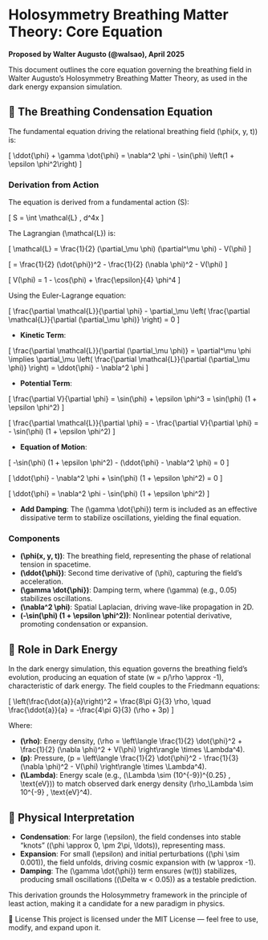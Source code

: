 
# Holosymmetry Breathing Matter Theory: Core Equation

**Proposed by Walter Augusto (@walsao), April 2025**

This document outlines the core equation governing the breathing field in Walter Augusto’s Holosymmetry Breathing Matter Theory, as used in the dark energy expansion simulation.

## 🌌 The Breathing Condensation Equation

The fundamental equation driving the relational breathing field \(\phi(x, y, t)\) is:

\[
\ddot{\phi} + \gamma \dot{\phi} = \nabla^2 \phi - \sin(\phi) \left(1 + \epsilon \phi^2\right)
\]

### Derivation from Action
The equation is derived from a fundamental action \(S\):

\[
S = \int \mathcal{L} \, d^4x
\]

The Lagrangian \(\mathcal{L}\) is:

\[
\mathcal{L} = \frac{1}{2} (\partial_\mu \phi) (\partial^\mu \phi) - V(\phi)
\]

\[
= \frac{1}{2} (\dot{\phi})^2 - \frac{1}{2} (\nabla \phi)^2 - V(\phi)
\]

\[
V(\phi) = 1 - \cos(\phi) + \frac{\epsilon}{4} \phi^4
\]

Using the Euler-Lagrange equation:

\[
\frac{\partial \mathcal{L}}{\partial \phi} - \partial_\mu \left( \frac{\partial \mathcal{L}}{\partial (\partial_\mu \phi)} \right) = 0
\]

- **Kinetic Term**:

\[
\frac{\partial \mathcal{L}}{\partial (\partial_\mu \phi)} = \partial^\mu \phi \implies \partial_\mu \left( \frac{\partial \mathcal{L}}{\partial (\partial_\mu \phi)} \right) = \ddot{\phi} - \nabla^2 \phi
\]

- **Potential Term**:

\[
\frac{\partial V}{\partial \phi} = \sin(\phi) + \epsilon \phi^3 = \sin(\phi) (1 + \epsilon \phi^2)
\]

\[
\frac{\partial \mathcal{L}}{\partial \phi} = - \frac{\partial V}{\partial \phi} = - \sin(\phi) (1 + \epsilon \phi^2)
\]

- **Equation of Motion**:

\[
-\sin(\phi) (1 + \epsilon \phi^2) - (\ddot{\phi} - \nabla^2 \phi) = 0
\]

\[
\ddot{\phi} - \nabla^2 \phi + \sin(\phi) (1 + \epsilon \phi^2) = 0
\]

\[
\ddot{\phi} = \nabla^2 \phi - \sin(\phi) (1 + \epsilon \phi^2)
\]

- **Add Damping**: The \(\gamma \dot{\phi}\) term is included as an effective dissipative term to stabilize oscillations, yielding the final equation.

### Components
- **\(\phi(x, y, t)\)**: The breathing field, representing the phase of relational tension in spacetime.
- **\(\ddot{\phi}\)**: Second time derivative of \(\phi\), capturing the field’s acceleration.
- **\(\gamma \dot{\phi}\)**: Damping term, where \(\gamma\) (e.g., 0.05) stabilizes oscillations.
- **\(\nabla^2 \phi\)**: Spatial Laplacian, driving wave-like propagation in 2D.
- **\(-\sin(\phi) (1 + \epsilon \phi^2)\)**: Nonlinear potential derivative, promoting condensation or expansion.

## 🌠 Role in Dark Energy
In the dark energy simulation, this equation governs the breathing field’s evolution, producing an equation of state \(w = p/\rho \approx -1\), characteristic of dark energy. The field couples to the Friedmann equations:

\[
\left(\frac{\dot{a}}{a}\right)^2 = \frac{8\pi G}{3} \rho, \quad \frac{\ddot{a}}{a} = -\frac{4\pi G}{3} (\rho + 3p)
\]

Where:
- **\(\rho\)**: Energy density, \(\rho = \left\langle \frac{1}{2} \dot{\phi}^2 + \frac{1}{2} (\nabla \phi)^2 + V(\phi) \right\rangle \times \Lambda^4\).
- **\(p\)**: Pressure, \(p = \left\langle \frac{1}{2} \dot{\phi}^2 - \frac{1}{3} (\nabla \phi)^2 - V(\phi) \right\rangle \times \Lambda^4\).
- **\(\Lambda\)**: Energy scale (e.g., \(\Lambda \sim (10^{-9})^{0.25} \, \text{eV}\)) to match observed dark energy density \(\rho_\Lambda \sim 10^{-9} \, \text{eV}^4\).

## 🧠 Physical Interpretation
- **Condensation**: For large \(\epsilon\), the field condenses into stable “knots” (\(\phi \approx 0, \pm 2\pi, \ldots\)), representing mass.
- **Expansion**: For small \(\epsilon\) and initial perturbations (\(\phi \sim 0.001\)), the field unfolds, driving cosmic expansion with \(w \approx -1\).
- **Damping**: The \(\gamma \dot{\phi}\) term ensures \(w(t)\) stabilizes, producing small oscillations (\(\Delta w < 0.05\)) as a testable prediction.

This derivation grounds the Holosymmetry framework in the principle of least action, making it a candidate for a new paradigm in physics.

📜 License This project is licensed under the MIT License — feel free to use, modify, and expand upon it.
